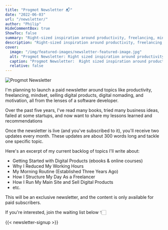 ```yaml
---
title: "Progmot Newsletter 📬"
date: "2022-06-03"
url: "/newsletter/"
author: "Philip"
HideCommentBox: true
ShowToc: false
summary: "Right-sized inspiration around productivity, freelancing, mindset, and motivation as a software developer. Delivered 2x per month to your inbox."
description: "Right-sized inspiration around productivity, freelancing, mindset, and motivation as a software developer. Delivered 2x per month to your inbox."
cover:
  image: "/img/featured-images/newsletter-featured-image.jpg"
  alt: "Progmot Newsletter: Right sized inspiration around productivity, freelancing, digital products as a software developer"
  caption: "Progmot Newsletter:  Right sized inspiration around productivity, freelancing, digital products as a software developer"
  relative: false
---
```


![Progmot Newsletter](/img/newsletter/progmot-newsletter-creative.jpg#center "Progmot Newsletter")

I'm planning to launch a paid newsletter around topics like productivity, freelancing, mindset, selling digital products, digital nomading, and motivation, all from the lenses of a software developer.

Over the past five years, I've read many books, tried many business ideas, failed at some startups, and now want to share my lessons learned and recommendations

Once the newsletter is live (and you've subscribed to it), you'll receive two updates every month. These updates are about 300 words long and tackle one specific topic.

Here's an excerpt of my current backlog of topics I'll write about:

- Getting Started with Digital Products (ebooks & online courses)
- Why I Reduced My Working Hours
- My Morning Routine (Established Three Years Ago)
- How I Structure My Day As a Freelancer
- How I Run My Main Site and Sell Digital Products
- etc.

This will be an exclusive newsletter, and the content is only available for paid subscribers.

If you're interested, join the waiting list below 👇🏻

{{< newsletter-signup >}}
